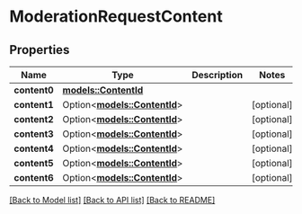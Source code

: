 # ModerationRequestContent

## Properties

Name | Type | Description | Notes
------------ | ------------- | ------------- | -------------
**content0** | [**models::ContentId**](ContentId.md) |  | 
**content1** | Option<[**models::ContentId**](ContentId.md)> |  | [optional]
**content2** | Option<[**models::ContentId**](ContentId.md)> |  | [optional]
**content3** | Option<[**models::ContentId**](ContentId.md)> |  | [optional]
**content4** | Option<[**models::ContentId**](ContentId.md)> |  | [optional]
**content5** | Option<[**models::ContentId**](ContentId.md)> |  | [optional]
**content6** | Option<[**models::ContentId**](ContentId.md)> |  | [optional]

[[Back to Model list]](../README.md#documentation-for-models) [[Back to API list]](../README.md#documentation-for-api-endpoints) [[Back to README]](../README.md)


